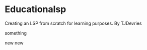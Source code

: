 # Educationalsp

Creating an LSP from scratch for learning purposes. By TJDevries

something

new new

